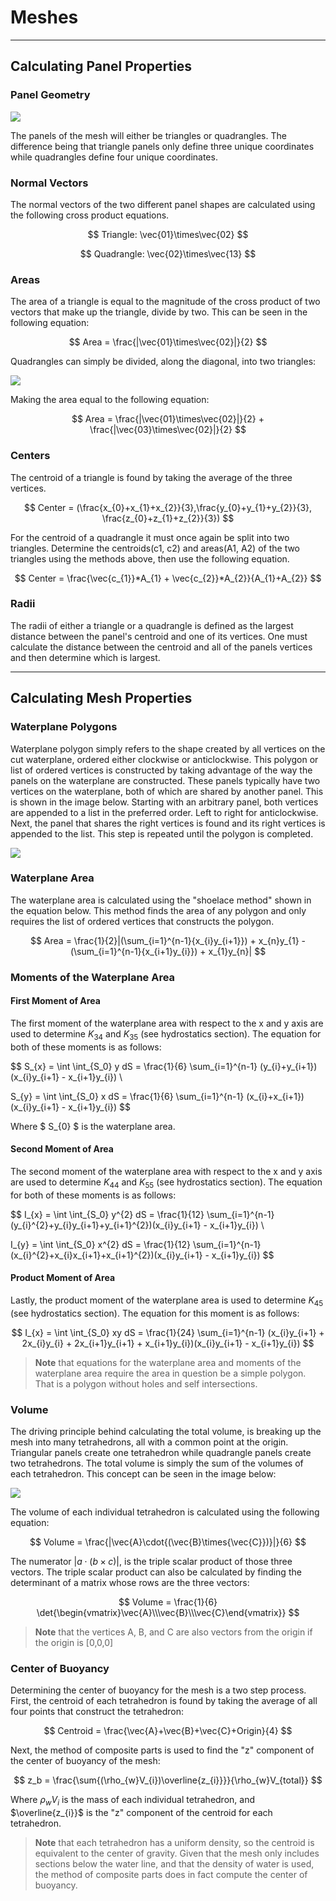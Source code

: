 # Meshes

---

## Calculating Panel Properties

### Panel Geometry

![](./images/panelGeometry.png)

The panels of the mesh will either be triangles or quadrangles. The difference
being that triangle panels only define three unique coordinates while 
quadrangles define four unique coordinates.

### Normal Vectors

The normal vectors of the two different panel shapes are calculated
using the following cross product equations.

$$ 
Triangle:  \vec{01}\times\vec{02}
$$

$$ 
Quadrangle:  \vec{02}\times\vec{13} 
$$


### Areas

The area of a triangle is equal to the magnitude of the cross product of two
vectors that make up the triangle, divide by two. This can be seen in the
following equation:

$$ Area = \frac{|\vec{01}\times\vec{02}|}{2} $$

Quadrangles can simply be divided, along the diagonal, into two triangles:

![](./images/panelArea.png)

Making the area equal to the following equation:

$$ 
Area = \frac{|\vec{01}\times\vec{02}|}{2} + \frac{|\vec{03}\times\vec{02}|}{2} 
$$


### Centers

The centroid of a triangle is found by taking the average of the three 
vertices.

$$
Center = (\frac{x_{0}+x_{1}+x_{2}}{3},\frac{y_{0}+y_{1}+y_{2}}{3},
          \frac{z_{0}+z_{1}+z_{2}}{3})
$$

For the centroid of a quadrangle it must once again be split into two triangles.
Determine the centroids(c1, c2) and areas(A1, A2) of the two triangles using the
methods above, then use the following equation.

$$
Center = \frac{\vec{c_{1}}*A_{1} + \vec{c_{2}}*A_{2}}{A_{1}+A_{2}}
$$


### Radii

The radii of either a triangle or a quadrangle is defined as the largest distance
between the panel's centroid and one of its vertices. One must calculate the
distance between the centroid and all of the panels vertices and then determine 
which is largest.

---

## Calculating Mesh Properties

### Waterplane Polygons

Waterplane polygon simply refers to the shape created by all vertices on the cut waterplane, ordered either clockwise or anticlockwise. 
This polygon or list of ordered vertices is constructed by taking advantage of the way the panels on the waterplane are constructed.
These panels typically have two vertices on the waterplane, both of which are shared by another panel. This is shown in the image below. 
Starting with an arbitrary panel, both vertices are appended to a list in the preferred order. Left to right for anticlockwise. 
Next, the panel that shares the right vertices is found and its right vertices is appended to the list. This step is repeated until the polygon
is completed.

![](./images/waterplanePolygon.png)

### Waterplane Area

The waterplane area is calculated using the "shoelace method" shown in the equation below. This method finds the area of any polygon and only requires the list of
ordered vertices that constructs the polygon. 

$$
Area = \frac{1}{2}|(\sum_{i=1}^{n-1}{x_{i}y_{i+1}}) + x_{n}y_{1}
        - (\sum_{i=1}^{n-1}{x_{i+1}y_{i}}) + x_{1}y_{n}|
$$

### Moments of the Waterplane Area

#### First Moment of Area

The first moment of the waterplane area with respect to the x and y axis are used to determine $K_{34}$ and $K_{35}$ (see hydrostatics section). The equation for both of these moments is as follows:

$$
S_{x} = \int \int_{S_0} y   dS = \frac{1}{6} \sum_{i=1}^{n-1} (y_{i}+y_{i+1})(x_{i}y_{i+1} - x_{i+1}y_{i}) \\

S_{y} = \int \int_{S_0} x   dS = \frac{1}{6} \sum_{i=1}^{n-1} (x_{i}+x_{i+1})(x_{i}y_{i+1} - x_{i+1}y_{i})
$$

Where $ S_{0} $ is the waterplane area.

#### Second Moment of Area

The second moment of the waterplane area with respect to the x and y axis are used to determine $K_{44}$ and $K_{55}$ (see hydrostatics section). The equation for both of these moments is as follows:

$$
I_{x} = \int \int_{S_0} y^{2} dS = \frac{1}{12} \sum_{i=1}^{n-1} (y_{i}^{2}+y_{i}y_{i+1}+y_{i+1}^{2})(x_{i}y_{i+1} - x_{i+1}y_{i}) \\

I_{y} = \int \int_{S_0} x^{2} dS = \frac{1}{12} \sum_{i=1}^{n-1} (x_{i}^{2}+x_{i}x_{i+1}+x_{i+1}^{2})(x_{i}y_{i+1} - x_{i+1}y_{i})
$$

#### Product Moment of Area

Lastly, the product moment of the waterplane area is used to determine $K_{45}$ (see hydrostatics section). The equation for this moment is as follows:

$$
I_{x} = \int \int_{S_0} xy dS = \frac{1}{24} \sum_{i=1}^{n-1} (x_{i}y_{i+1} + 2x_{i}y_{i} + 2x_{i+1}y_{i+1} + x_{i+1}y_{i})(x_{i}y_{i+1} - x_{i+1}y_{i})
$$

> **Note** that equations for the waterplane area and moments of the waterplane area require the area in question be a simple polygon. That is a polygon without holes and self intersections.

### Volume

The driving principle behind calculating the total volume, is breaking up the mesh into many tetrahedrons, all with a common point at the origin. Triangular panels create one tetrahedron while quadrangle panels create two tetrahedrons. The total volume is simply the sum of the volumes of each tetrahedron. This concept can be seen in the image below:

![](./images/meshTetrahedron.png)

The volume of each individual tetrahedron is calculated using the following equation:

$$
Volume = \frac{|\vec{A}\cdot{(\vec{B}\times{\vec{C}})}|}{6}
$$

The numerator $|a\cdot{(b\times{c})}|$, is the triple scalar product of those three vectors. The triple scalar product can also be calculated by finding the determinant of a matrix whose rows are the three vectors:

$$
Volume = \frac{1}{6} \det{\begin{vmatrix}\vec{A}\\\vec{B}\\\vec{C}\end{vmatrix}}
$$

> **Note** that the vertices A, B, and C are also vectors from the origin if the origin is [0,0,0]

### Center of Buoyancy

Determining the center of buoyancy for the mesh is a two step process. First, the centroid of each tetrahedron is found by taking the average of all four points that construct the tetrahedron:

$$
Centroid = \frac{\vec{A}+\vec{B}+\vec{C}+Origin}{4}
$$

Next, the method of composite parts is used to find the "z" component of the center of buoyancy of the mesh:

$$
z_b = \frac{\sum{(\rho_{w}V_{i})\overline{z_{i}}}}{\rho_{w}V_{total}}
$$

Where $\rho_{w}V_{i}$ is the mass of each individual tetrahedron, and 
$\overline{z_{i}}$ is the "z" component of the centroid for each tetrahedron.

> **Note** that each tetrahedron has a uniform density, so the centroid is equivalent to the center of gravity. Given that the mesh only includes sections below the water line, and that the density of water is used, the method of composite parts does in fact compute the center of buoyancy.


